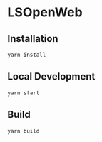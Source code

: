 # LSOpenWeb

## Installation

```console
yarn install
```

## Local Development

```console
yarn start
```

## Build

```console
yarn build
```